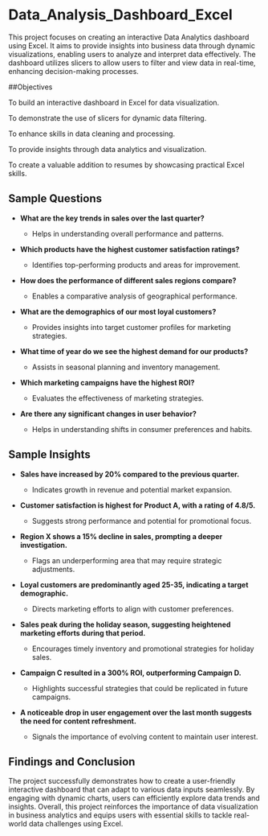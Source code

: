 # Data_Analysis_Dashboard_Excel
This project focuses on creating an interactive Data Analytics dashboard using Excel. It aims to provide insights into business data through dynamic visualizations, enabling users to analyze and interpret data effectively. The dashboard utilizes slicers to allow users to filter and view data in real-time, enhancing decision-making processes.


##Objectives

To build an interactive dashboard in Excel for data visualization.

To demonstrate the use of slicers for dynamic data filtering.

To enhance skills in data cleaning and processing.

To provide insights through data analytics and visualization.

To create a valuable addition to resumes by showcasing practical Excel skills.

## Sample Questions

- **What are the key trends in sales over the last quarter?**
  - Helps in understanding overall performance and patterns.

- **Which products have the highest customer satisfaction ratings?**
  - Identifies top-performing products and areas for improvement.

- **How does the performance of different sales regions compare?**
  - Enables a comparative analysis of geographical performance.

- **What are the demographics of our most loyal customers?**
  - Provides insights into target customer profiles for marketing strategies.

- **What time of year do we see the highest demand for our products?**
  - Assists in seasonal planning and inventory management.

- **Which marketing campaigns have the highest ROI?**
  - Evaluates the effectiveness of marketing strategies.

- **Are there any significant changes in user behavior?**
  - Helps in understanding shifts in consumer preferences and habits.

## Sample Insights

- **Sales have increased by 20% compared to the previous quarter.**
  - Indicates growth in revenue and potential market expansion.

- **Customer satisfaction is highest for Product A, with a rating of 4.8/5.**
  - Suggests strong performance and potential for promotional focus.

- **Region X shows a 15% decline in sales, prompting a deeper investigation.**
  - Flags an underperforming area that may require strategic adjustments.

- **Loyal customers are predominantly aged 25-35, indicating a target demographic.**
  - Directs marketing efforts to align with customer preferences.

- **Sales peak during the holiday season, suggesting heightened marketing efforts during that period.**
  - Encourages timely inventory and promotional strategies for holiday sales.

- **Campaign C resulted in a 300% ROI, outperforming Campaign D.**
  - Highlights successful strategies that could be replicated in future campaigns.

- **A noticeable drop in user engagement over the last month suggests the need for content refreshment.**
  - Signals the importance of evolving content to maintain user interest.




## Findings and Conclusion
The project successfully demonstrates how to create a user-friendly interactive dashboard that can adapt to various data inputs seamlessly. By engaging with dynamic charts, users can efficiently explore data trends and insights. Overall, this project reinforces the importance of data visualization in business analytics and equips users with essential skills to tackle real-world data challenges using Excel.
